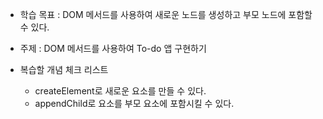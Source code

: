 - 학습 목표 : DOM 메서드를 사용하여 새로운 노드를 생성하고 부모 노드에  포함할 수 있다.

- 주제 : DOM 메서드를 사용하여 To-do 앱 구현하기

- 복습할 개념 체크 리스트
    - createElement로 새로운 요소를 만들 수 있다.
    - appendChild로 요소를 부모 요소에 포함시킬 수 있다.